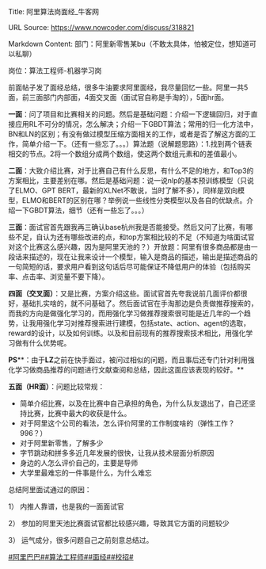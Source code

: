 Title: 阿里算法岗面经_牛客网

URL Source: https://www.nowcoder.com/discuss/318821

Markdown Content:
部门：阿里新零售某bu（不敢太具体，怕被定位，想知道可以私聊）

岗位：算法工程师\-机器学习岗

前面帖子发了面经总结，很多牛油要求阿里面经，我尽量回忆一些。阿里一共5面，前三面部门内部面，4面交叉面（面试官自称是手淘的），5面hr面。

**一面**：问了项目和比赛相关的问题。然后是基础问题：介绍一下逻辑回归，对于直接应用RL不可分的情况，怎么解决；介绍一下GBDT算法；常用的归一化方法中，BN和LN的区别；有没有做过模型压缩方面相关的工作，或者是否了解这方面的工作，简单介绍一下。（还有一些忘了。。。）算法题（说解题思路）：1.找到两个链表相交的节点。2将一个数组分成两个数组，使这两个数组元素和的差值最小。

**二面**：大致介绍比赛，对于比赛自己有什么反思，有什么不足的地方，和Top3的方案相比，主要差别在哪。然后是基础问题：说一说nlp的基本预训练模型（只说了ELMO、GPT BERT，最新的XLNet不敢说，当时了解不多），同样是双向模型，ELMO和BERT的区别在哪？举例说一些线性分类模型以及各自的优缺点。介绍一下GBDT算法，细节（还有一些忘了。。。）

**三面**：面试官首先跟我再三确认base杭州我是否能接受。然后又问了比赛，有哪些不足，自认为还有哪些改进的点，和top方案相比较的不足（不知道为啥面试官对这个比赛这么感兴趣，因为是阿里天池的？）开放题：阿里有很多商品都是由一段话来描述的，现在让我来设计一个模型，输入是商品的描述，输出是描述商品的一句简短的话，要求用户看到这句话后尽可能保证不降低用户的体验（包括购买率、点击率、浏览量不要下降）。

**四面（交叉面）**：又是比赛，方案介绍这些。面试官首先夸我说前几面评价都很好，基础扎实啥的，就不问基础了。然后面试官在手淘那边是负责做推荐搜索的，而我的方向是做强化学习的，而用强化学习做推荐搜索很可能是近几年的一个趋势，让我用强化学习对推荐搜索进行建模，包括state、action、agent的选取，reward的设计，以及如何训练。以及和目前现有的推荐搜索技术相比，用强化学习做有什么优势呢。

**PS****：由于****LZ****之前在快手面过，被问过相似的问题，而且事后还专门针对利用强化学习做商品推荐的问题进行文献查阅和总结，因此这面应该表现的较好。**

**五面（****HR****面）**：问题比较常规：

*   简单介绍比赛，以及在比赛中自己承担的角色，为什么队友退出了，自己还坚持比赛，比赛中最大的收获是什么。
*   对于阿里这个公司的看法，怎么评价阿里的工作制度啥的（弹性工作？996？）
*   对于阿里新零售，了解多少
*   字节跳动和拼多多近几年发展的很快，让我从技术层面分析原因
*   身边的人怎么评价自己的，主要是导师
*   大学里最难忘的一件事是什么，为什么难忘

总结阿里面试通过的原因：

1） 内推人靠谱，也是我的一面面试官

2） 参加的阿里天池比赛面试官都比较感兴趣，导致其它方面的问题较少

3） 运气成分，很多问题自己之前刻意总结过。

[#阿里巴巴#](https://www.nowcoder.com/enterprise/134/discussion)[#算法工程师#](https://www.nowcoder.com/creation/subject/146d543971d045ba84b4b8a4dd573fff)[#面经#](https://www.nowcoder.com/creation/subject/928d551be73f40db82c0ed83286c8783)[#校招#](https://www.nowcoder.com/creation/subject/d09b966a380b45ddaba9dc5a6bd5ee19)
